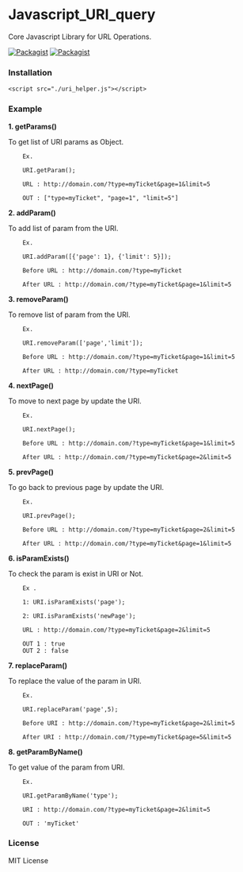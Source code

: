 # Javascript_URI_query
Core Javascript Library for URL Operations.

[![Packagist](https://img.shields.io/badge/release-v1.0-blue.svg)](https://github.com/global-source/javascript_uri_query/releases/tag/1.0)
[![Packagist](https://img.shields.io/badge/tested-success-brightgreen.svg)](https://github.com/global-source/javascript_uri_query/releases/tag/1.0)

### Installation

    <script src="./uri_helper.js"></script>
    
### Example
  
  **1. getParams()**
  
  To get list of URI params as Object.    
    
        Ex. 
        
        URI.getParam();
        
        URL : http://domain.com/?type=myTicket&page=1&limit=5
        
        OUT : ["type=myTicket", "page=1", "limit=5"]
        
        

**2. addParam()**
  
To add list of param from the URI.    
    
        Ex.
        
        URI.addParam([{'page': 1}, {'limit': 5}]);
        
        Before URL : http://domain.com/?type=myTicket
        
        After URL : http://domain.com/?type=myTicket&page=1&limit=5
        

**3. removeParam()**  
  
To remove list of param from the URI.
  
        Ex. 
        
        URI.removeParam(['page','limit']);
        
        Before URL : http://domain.com/?type=myTicket&page=1&limit=5
        
        After URL : http://domain.com/?type=myTicket
        
     
**4. nextPage()**
  
To move to next page by update the URI.
    
        Ex.
        
        URI.nextPage();
        
        Before URL : http://domain.com/?type=myTicket&page=1&limit=5
        
        After URL : http://domain.com/?type=myTicket&page=2&limit=5
        
     
**5. prevPage()**
    
To go back to previous page by update the URI.
    
        Ex. 
        
        URI.prevPage();
        
        Before URL : http://domain.com/?type=myTicket&page=2&limit=5
        
        After URL : http://domain.com/?type=myTicket&page=1&limit=5
        
        
**6. isParamExists()**
  
To check the param is exist in URI or Not.
    
        Ex .
        
        1: URI.isParamExists('page');
        
        2: URI.isParamExists('newPage');
        
        URL : http://domain.com/?type=myTicket&page=2&limit=5
        
        OUT 1 : true
        OUT 2 : false
        
        
**7. replaceParam()**
  
To replace the value of the param in URI.
    
        Ex. 
        
        URI.replaceParam('page',5);
        
        Before URI : http://domain.com/?type=myTicket&page=2&limit=5
        
        After URI : http://domain.com/?type=myTicket&page=5&limit=5
        
           
**8. getParamByName()**
  
To get value of the param from URI.
    
        Ex.
        
        URI.getParamByName('type');
        
        URI : http://domain.com/?type=myTicket&page=2&limit=5
        
        OUT : 'myTicket'
        
        
### License 
   
   MIT License
